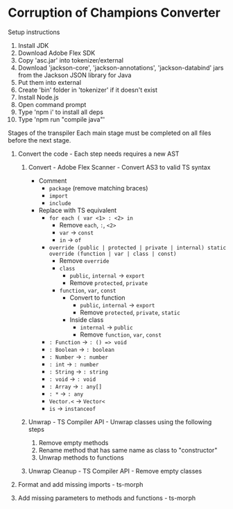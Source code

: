 ﻿# Corruption of Champions Converter

Setup instructions

1. Install JDK
2. Download Adobe Flex SDK
3. Copy 'asc.jar' into tokenizer/external
4. Download 'jackson-core', 'jackson-annotations', 'jackson-databind' jars from the Jackson JSON library for Java
5. Put them into external
6. Create 'bin' folder in 'tokenizer' if it doesn't exist
7. Install Node.js
8. Open command prompt
9. Type 'npm i' to install all deps
10. Type 'npm run "compile java"'


Stages of the transpiler
Each main stage must be completed on all files before the next stage.

1. Convert the code - Each step needs requires a new AST
    1. Convert - Adobe Flex Scanner - Convert AS3 to valid TS syntax
        - Comment
            - `package` (remove matching braces)
            - `import`
            - `include`
        - Replace with TS equivalent
            - `for each ( var <1> : <2> in`
                - Remove `each`, `:`, `<2>`
                - `var` -> `const`
                - `in` -> `of`
            - `override (public | protected | private | internal) static override (function | var | class | const)`
                - Remove `override`
                - `class`
                    - `public`, `internal` -> `export`
                    - Remove `protected`, `private`
                - `function`, `var`, `const`
                    - Convert to function
                        - `public`, `internal` -> `export`
                        - Remove `protected`, `private`, `static`
                    - Inside class
                        - `internal` -> `public`
                        - Remove `function`, `var`, `const`
            - `: Function` -> `: () => void`
            - `: Boolean` -> `: boolean`
            - `: Number` -> `: number`
            - `: int` -> `: number`
            - `: String` -> `: string`
            - `: void` -> `: void`
            - `: Array` -> `: any[]`
            - `: *` -> `: any`
            - `Vector.<` -> `Vector<`
            - `is` -> ` instanceof `

    2. Unwrap - TS Compiler API - Unwrap classes using the following steps
        1. Remove empty methods
        2. Rename method that has same name as class to "constructor"
        3. Unwrap methods to functions

    3. Unwrap Cleanup - TS Compiler API - Remove empty classes

2. Format and add missing imports - ts-morph

3. Add missing parameters to methods and functions - ts-morph
